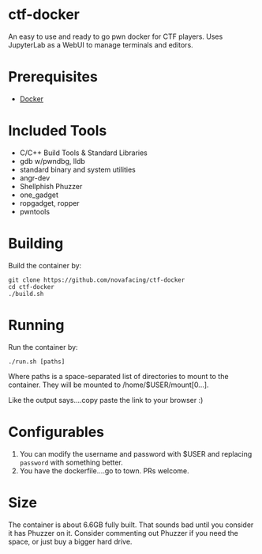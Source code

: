 # ctf-docker

An easy to use and ready to go pwn docker for CTF players. Uses JupyterLab as a WebUI to manage terminals and editors.

# Prerequisites
- [Docker](https://docs.docker.com/get-docker/)

# Included Tools
- C/C++ Build Tools & Standard Libraries
- gdb w/pwndbg, lldb
- standard binary and system utilities
- angr-dev
- Shellphish Phuzzer
- one_gadget
- ropgadget, ropper
- pwntools

# Building
Build the container by:
```
git clone https://github.com/novafacing/ctf-docker
cd ctf-docker
./build.sh
```

# Running

Run the container by:

```
./run.sh [paths]
```

Where paths is a space-separated list of directories to mount to the container. They will be mounted to /home/$USER/mount[0...].

Like the output says....copy paste the link to your browser :)

# Configurables

1. You can modify the username and password with $USER and replacing `password` with something better.
2. You have the dockerfile....go to town. PRs welcome.

# Size

The container is about 6.6GB fully built. That sounds bad until you consider it has Phuzzer on it. Consider commenting out Phuzzer if you need the space, or just buy a bigger hard drive.

